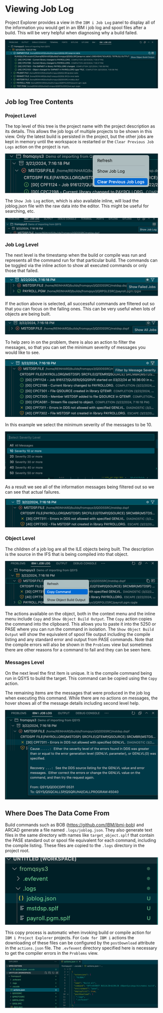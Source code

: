 # Viewing Job Log

Project Explorer provides a view in the `IBM i Job Log` panel to display all of the information you would get in an IBM i job log and spool files after a build.  This will be very helpful when diagnosing why a build failed.

![Job Log panel](../../assets/joblog.png ':size=700')

## Job log Tree Contents

### Project Level
The top level of this tree is the project name with the project description as its details.  This allows the job logs of multiple projects to be shown in this view.  Only the latest build is persisted in the project, but the other jobs are kept in memory until the workspace is restarted or the `Clear Previous Job Logs` action on the project is run.

![Clear Previous Job Logs](../../assets/jl_action_clear.png ':size=450')

The `Show Job Log` action, which is also available inline, will load the joblog.json file with the raw data into the editor.  This might be useful for searching, etc.

![Show Job Log](../../assets/jl_action_show_joblog_inline.png ':size=650')

### Job Log Level
The next level is the timestamp when the build or compile was run and represents all the command run for that particular build.
The commands can be toggled via the inline action to show all executed commands or only those that failed.

![Show Failed Jobs](../../assets/jl_action_show_failed.png ':size=650')

If the action above is selected, all successful commands are filtered out so that you can focus on the failing ones.  This can be very useful when lots of objects are being built.

![Show All Jobs](../../assets/jl_action_show_all.png ':size=650')

To help zero in on the problem, there is also an action to filter the messages, so that you can set the minimum severity of messages you would like to see.

![Filter Message Severity](../../assets/jl_action_filter_inline.png ':size=550')

In this example we select the minimum severity of the messages to be 10.

![Severity 10](../../assets/jl_select_severity.png ':size=550')

As a result we see all of the information messages being filtered out so we can see that actual failures.

![High Severity Messages](../../assets/jl_high_sev_messages.png ':size=550')

### Object Level
The children of a job log are all the ILE objects being built.  The description is the source in the IFS that is being compiled into that object.

![Copy Command](../../assets/jl_actions_object.png ':size=550')

The actions available on the object, both in the context menu and the inline menu include `Copy` and `Show Object Build Output`.  The `Copy` action copies the command into the clipboard.  This allows you to paste it into the 5250 or PASE where you can run the command in isolation.
The `Show Object Build Output` will show the equivalent of spool file output including the compile listing and any standard error and output from PASE commands.  Note that the compile errors will also be shown in the `Problems` view but sometimes there are other reasons for a command to fail and they can be seen here.

### Messages Level

On the next level the first item is unique. It is the compile command being run in QSYS to build the target.   This command can be copied using the `Copy` action.

The remaining items are the messages that were produced in the job log when executing this command.  While there are no actions on messages, the hover shows all of the message details including second level help.

![Second Level Message](../../assets/jl_second_level_message.png ':size=550')

## Where Does The Data Come From
Build commands such as BOB (https://github.com/IBM/ibmi-bob) and ARCAD generate a file named `.logs/joblog.json`. They also generate text files in the same directory with names like `target_object.splf` that contain the PASE standard out or spool file equivalent for each command, including the compile listing.  These files are copied to the `.logs` directory in the project root.

![Job Log File](../../assets/joblog_files.png ':size=350')

This copy process is automatic when invoking build or compile action for `IBM i Project Explorer` projects. For `Code for IBM i` actions the downloading of these files can be configured by the `postDownload` attribute in the `actions.json`  file.  The `.evfevent` directory specified here is necessary to get the compiler errors in the `Problems` view.

![Configure download of .logs directory](../../assets/jl_actions_postdownload.png ':size=700')

